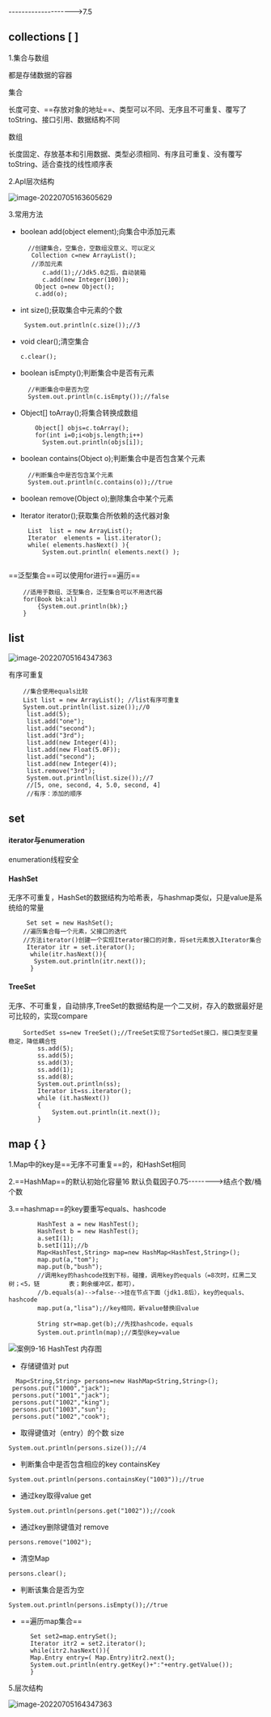 -------------------->7.5

## collections   [ ]

1.集合与数组

都是存储数据的容器

集合     

长度可变、==存放对象的地址==、类型可以不同、无序且不可重复、覆写了toString、接口引用、数据结构不同

数组     

长度固定、存放基本和引用数据、类型必须相同、有序且可重复、没有覆写toString、适合查找的线性顺序表

2.ApI层次结构

![image-20220705163605629](https://user-images.githubusercontent.com/107198282/181003288-78407672-ce81-47f1-9ca6-1370471434f7.png)

3.常用方法

- boolean add(object  element);向集合中添加元素

  ~~~
  	//创建集合，空集合，空数组没意义、可以定义
  	 Collection c=new ArrayList();
  	 //添加元素 
        c.add(1);//Jdk5.0之后，自动装箱
        c.add(new Integer(100));
  	  Object o=new Object();
  	  c.add(o);
  ~~~

- int size();获取集合中元素的个数

  ~~~
   System.out.println(c.size());//3
  ~~~

- void clear();清空集合

  ~~~
  c.clear();
  ~~~

- boolean isEmpty();判断集合中是否有元素

  ~~~
  	//判断集合中是否为空
  	System.out.println(c.isEmpty());//false
  ~~~

- Object[] toArray();将集合转换成数组

  ~~~
  	  Object[] objs=c.toArray();
  	  for(int i=0;i<objs.length;i++)
        System.out.println(objs[i]);
  ~~~

- boolean contains(Object o);判断集合中是否包含某个元素

  ~~~
  	//判断集合中是否包含某个元素
  	System.out.println(c.contains(o));//true
  ~~~

- boolean remove(Object o);删除集合中某个元素

- Iterator iterator();获取集合所依赖的迭代器对象

  ~~~
  	List  list = new ArrayList();
  	Iterator  elements = list.iterator();
  	while( elements.hasNext() ){
  		System.out.println( elements.next() );
  	
  ~~~

==泛型集合==可以使用for进行==遍历==

~~~
	//适用于数组、泛型集合，泛型集合可以不用迭代器
	for(Book bk:al)
		{System.out.println(bk);}
	}	
~~~

## list
![image-20220705164347363](https://user-images.githubusercontent.com/107198282/181003355-48293ca1-0040-4282-97dd-8ea16a87a7bf.png)



有序可重复

~~~
    //集合使用equals比较
    List list = new ArrayList(); //list有序可重复
    System.out.println(list.size());//0
	 list.add(5);
	 list.add("one");
     list.add("second");
     list.add("3rd");
     list.add(new Integer(4));
     list.add(new Float(5.0F));
     list.add("second");
     list.add(new Integer(4));
     list.remove("3rd");
     System.out.println(list.size());//7
	 //[5, one, second, 4, 5.0, second, 4]
	 //有序：添加的顺序
~~~

## set

#### iterator与enumeration

enumeration线程安全

#### HashSet

无序不可重复，HashSet的数据结构为哈希表，与hashmap类似，只是value是系统给的常量

~~~
	 Set set = new HashSet();
	//遍历集合每一个元素，父接口的迭代
	//方法iterator()创建一个实现Iterator接口的对象，将set元素放入Iterator集合
     Iterator itr = set.iterator();
      while(itr.hasNext()){
       System.out.println(itr.next());
      }
~~~

#### TreeSet

无序、不可重复，自动排序,TreeSet的数据结构是一个二叉树，存入的数据最好是可比较的，实现compare

~~~
	SortedSet ss=new TreeSet();//TreeSet实现了SortedSet接口，接口类型变量稳定，降低耦合性
		ss.add(5);
		ss.add(5);
		ss.add(3);
		ss.add(1);
		ss.add(8);
		System.out.println(ss);
		Iterator it=ss.iterator();
		while (it.hasNext())
		{
			System.out.println(it.next());
		}
~~~

## map  { }

1.Map中的key是==无序不可重复==的，和HashSet相同

2.==HashMap==的默认初始化容量16
 默认负载因子0.75-------->结点个数/桶个数



3.==hashmap==的key要重写equals、hashcode

~~~
		HashTest a = new HashTest();
		HashTest b = new HashTest();
		a.setI(1);
		b.setI(11);//b
		Map<HashTest,String> map=new HashMap<HashTest,String>();
		map.put(a,"tom");
        map.put(b,"bush");
		//调用key的hashcode找到下标，碰撞，调用key的equals（=8次时，红黑二叉树；<5，链		表；剩余缓冲区，都可），
		//b.equals(a)-->false-->挂在节点下面（jdk1.8后），key的equals、hashcode
        map.put(a,"lisa");//key相同，新value替换旧value
        
		String str=map.get(b);//先找hashcode，equals
		System.out.println(map);//类型@key=value
~~~

![案例9-16 HashTest 内存图](https://user-images.githubusercontent.com/107198282/181003518-11ec3510-197c-4bb0-b94f-ac15d01a8e02.JPG)


- 存储键值对    put

~~~
  Map<String,String> persons=new HashMap<String,String>();
 persons.put("1000","jack");
 persons.put("1001","jack");
 persons.put("1002","king");
 persons.put("1003","sun");
 persons.put("1002","cook");
~~~

- 取得键值对（entry）的个数           size

~~~
System.out.println(persons.size());//4
~~~

- 判断集合中是否包含相应的key       containsKey

~~~
System.out.println(persons.containsKey("1003"));//true
~~~

- 通过key取得value       get

~~~
System.out.println(persons.get("1002"));//cook
~~~

- 通过key删除键值对     remove

~~~
persons.remove("1002");
~~~

- 清空Map

~~~
persons.clear();
~~~

- 判断该集合是否为空

~~~
System.out.println(persons.isEmpty());//true
~~~

- ==遍历map集合==

~~~
 	  Set set2=map.entrySet();
      Iterator itr2 = set2.iterator();
      while(itr2.hasNext()){
      Map.Entry entry=( Map.Entry)itr2.next();
      System.out.println(entry.getKey()+":"+entry.getValue());
      }
~~~

5.层次结构

![image-20220705164347363](https://user-images.githubusercontent.com/107198282/181003611-0762984f-96c2-4a59-b997-5490509db9f2.png)

